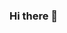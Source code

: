 ### Hi there 👋

<!--
**weezhn/Weezhn** is a ✨ _special_ ✨ repository because its `README.md` (this file) appears on your GitHub profile.

Here are some ideas to get you started:

- 🔭 I’m currently working on a discord bot 
- 🌱 I’m currently learning html and python
